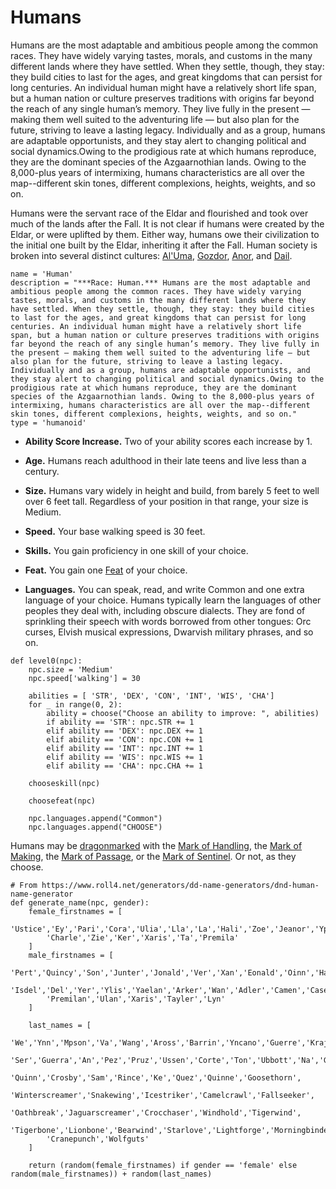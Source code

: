 # Humans
Humans are the most adaptable and ambitious people among the common races. They have widely varying tastes, morals, and customs in the many different lands where they have settled. When they settle, though, they stay: they build cities to last for the ages, and great kingdoms that can persist for long centuries. An individual human might have a relatively short life span, but a human nation or culture preserves traditions with origins far beyond the reach of any single human’s memory. They live fully in the present — making them well suited to the adventuring life — but also plan for the future, striving to leave a lasting legacy. Individually and as a group, humans are adaptable opportunists, and they stay alert to changing political and social dynamics.Owing to the prodigious rate at which humans reproduce, they are the dominant species of the Azgaarnothian lands. Owing to the 8,000-plus years of intermixing, humans characteristics are all over the map--different skin tones, different complexions, heights, weights, and so on.

Humans were the servant race of the Eldar and flourished and took over much of the lands after the Fall. It is not clear if humans were created by the Eldar, or were uplifted by them. Either way, humans owe their civilization to the initial one built by the Eldar, inheriting it after the Fall. Human society is broken into several distinct cultures: [Al'Uma](../../Cultures/AlUma.md), [Gozdor](../../Cultures/Gozdor.md), [Anor](../../Cultures/Anor.md), and [Dail](../../Cultures/Dail.md).

```
name = 'Human'
description = "***Race: Human.*** Humans are the most adaptable and ambitious people among the common races. They have widely varying tastes, morals, and customs in the many different lands where they have settled. When they settle, though, they stay: they build cities to last for the ages, and great kingdoms that can persist for long centuries. An individual human might have a relatively short life span, but a human nation or culture preserves traditions with origins far beyond the reach of any single human’s memory. They live fully in the present — making them well suited to the adventuring life — but also plan for the future, striving to leave a lasting legacy. Individually and as a group, humans are adaptable opportunists, and they stay alert to changing political and social dynamics.Owing to the prodigious rate at which humans reproduce, they are the dominant species of the Azgaarnothian lands. Owing to the 8,000-plus years of intermixing, humans characteristics are all over the map--different skin tones, different complexions, heights, weights, and so on."
type = 'humanoid'
```

* **Ability Score Increase.** Two of your ability scores each increase by 1.

* **Age.** Humans reach adulthood in their late teens and live less than a century.

* **Size.** Humans vary widely in height and build, from barely 5 feet to well over 6 feet tall. Regardless of your position in that range, your size is Medium.

* **Speed.** Your base walking speed is 30 feet.

* **Skills.** You gain proficiency in one skill of your choice.

* **Feat.** You gain one [Feat](../../Feats/) of your choice.

* **Languages.** You can speak, read, and write Common and one extra language of your choice. Humans typically learn the languages of other peoples they deal with, including obscure dialects. They are fond of sprinkling their speech with words borrowed from other tongues: Orc curses, Elvish musical expressions, Dwarvish military phrases, and so on.

```
def level0(npc):
    npc.size = 'Medium'
    npc.speed['walking'] = 30

    abilities = [ 'STR', 'DEX', 'CON', 'INT', 'WIS', 'CHA']
    for _ in range(0, 2):
        ability = choose("Choose an ability to improve: ", abilities)
        if ability == 'STR': npc.STR += 1
        elif ability == 'DEX': npc.DEX += 1
        elif ability == 'CON': npc.CON += 1
        elif ability == 'INT': npc.INT += 1
        elif ability == 'WIS': npc.WIS += 1
        elif ability == 'CHA': npc.CHA += 1

    chooseskill(npc)

    choosefeat(npc)

    npc.languages.append("Common")
    npc.languages.append("CHOOSE")
```

Humans may be [dragonmarked](Dragonmarked.md) with the [Mark of Handling](Handling.md), the [Mark of Making](Making.md), the [Mark of Passage](Passage.md), or the [Mark of Sentinel](Sentinel.md). Or not, as they choose.

```
# From https://www.roll4.net/generators/dd-name-generators/dnd-human-name-generator
def generate_name(npc, gender):
    female_firstnames = [
        'Ustice','Ey','Pari','Cora','Ulia','Lla','La','Hali','Zoe','Jeanor','Ypri',
        'Charle','Zie','Ker','Xaris','Ta','Premila'
    ]
    male_firstnames = [
        'Pert','Quincy','Son','Junter','Jonald','Ver','Xan','Eonald','Oinn','Hannon',
        'Isdel','Del','Yer','Ylis','Yaelan','Arker','Wan','Adler','Camen','Caseer',
        'Premilan','Ulan','Xaris','Tayler','Lyn'
    ]
    
    last_names = [
        'We','Ynn','Mpson','Va','Wang','Aross','Barrin','Yncano','Guerre','Krajas',
        'Ser','Guerra','An','Pez','Pruz','Ussen','Corte','Ton','Ubbott','Na','Gers',
        'Quinn','Crosby','Sam','Rince','Ke','Quez','Quinne','Goosethorn',
        'Winterscreamer','Snakewing','Icestriker','Camelcrawl','Fallseeker',
        'Oathbreak','Jaguarscreamer','Crocchaser','Windhold','Tigerwind',
        'Tigerbone','Lionbone','Bearwind','Starlove','Lightforge','Morningbinder',
        'Cranepunch','Wolfguts'
    ]

    return (random(female_firstnames) if gender == 'female' else random(male_firstnames)) + random(last_names) 
```
